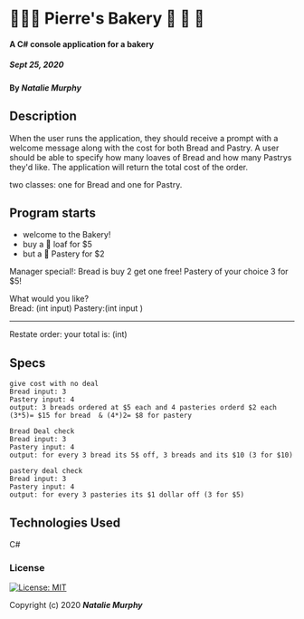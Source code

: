 # 🧑🏼‍🍳 Pierre's Bakery 🥖 🥐 🍰

#### A C# console application for a bakery

##### Sept 25, 2020

#### By _**Natalie Murphy**_

## Description

When the user runs the application, they should receive a prompt with a welcome message along with the cost for both Bread and Pastry.
A user should be able to specify how many loaves of Bread and how many Pastrys they'd like.
The application will return the total cost of the order.

two classes: one for Bread and one for Pastry.

## Program starts

- welcome to the Bakery!
- buy a 🥖 loaf for \$5
- but a 🍰 Pastery for \$2

Manager special!:
Bread is buy 2 get one free!
Pastery of your choice 3 for \$5!

What would you like?  
Bread: (int input)
Pastery:(int input )

---

Restate order:
your total is: (int)

## Specs

```
give cost with no deal
Bread input: 3
Pastery input: 4
output: 3 breads ordered at $5 each and 4 pasteries orderd $2 each
(3*5)= $15 for bread  & (4*)2= $8 for pastery
```

```
Bread Deal check
Bread input: 3
Pastery input: 4
output: for every 3 bread its 5$ off, 3 breads and its $10 (3 for $10)
```

```
pastery deal check
Bread input: 3
Pastery input: 4
output: for every 3 pasteries its $1 dollar off (3 for $5)
```

## Technologies Used

C#

### License

[![License: MIT](https://img.shields.io/badge/License-MIT-yellow.svg)](https://opensource.org/licenses/MIT)

Copyright (c) 2020 **_Natalie Murphy_**
